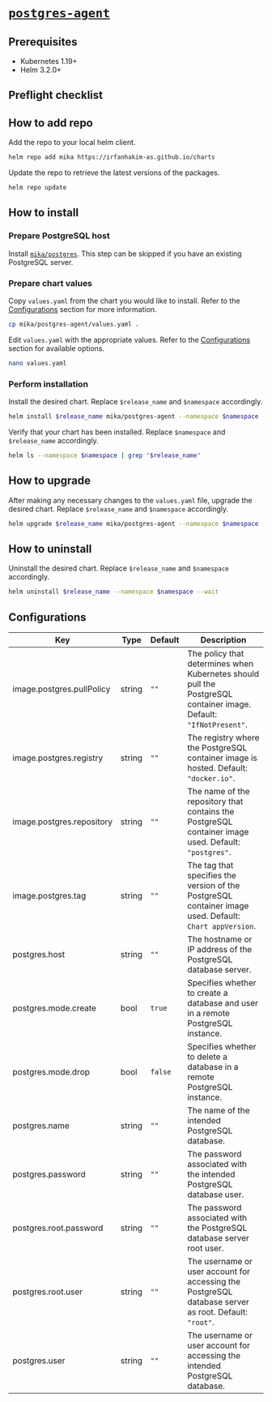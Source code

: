 # [`postgres-agent`](https://github.com/postgres/postgres)

## Prerequisites

- Kubernetes 1.19+
- Helm 3.2.0+

## Preflight checklist

## How to add repo

Add the repo to your local helm client.

```sh
helm repo add mika https://irfanhakim-as.github.io/charts
```

Update the repo to retrieve the latest versions of the packages.

```sh
helm repo update
```

## How to install

### Prepare PostgreSQL host

Install [`mika/postgres`](../postgres/). This step can be skipped if you have an existing PostgreSQL server.

### Prepare chart values

Copy `values.yaml` from the chart you would like to install. Refer to the [Configurations](#configurations) section for more information.

```sh
cp mika/postgres-agent/values.yaml .
```

Edit `values.yaml` with the appropriate values. Refer to the [Configurations](#Configurations) section for available options.

```sh
nano values.yaml
```

### Perform installation

Install the desired chart. Replace `$release_name` and `$namespace` accordingly.

```sh
helm install $release_name mika/postgres-agent --namespace $namespace --create-namespace --values values.yaml --wait
```

Verify that your chart has been installed. Replace `$namespace` and `$release_name` accordingly.

```sh
helm ls --namespace $namespace | grep "$release_name"
```

## How to upgrade

After making any necessary changes to the `values.yaml` file, upgrade the desired chart. Replace `$release_name` and `$namespace` accordingly.

```sh
helm upgrade $release_name mika/postgres-agent --namespace $namespace --values values.yaml --wait
```

## How to uninstall

Uninstall the desired chart. Replace `$release_name` and `$namespace` accordingly.

```sh
helm uninstall $release_name --namespace $namespace --wait
```

## Configurations

| Key | Type | Default | Description |
|-----|------|---------|-------------|
| image.postgres.pullPolicy | string | `""` | The policy that determines when Kubernetes should pull the PostgreSQL container image. Default: `"IfNotPresent"`. |
| image.postgres.registry | string | `""` | The registry where the PostgreSQL container image is hosted. Default: `"docker.io"`. |
| image.postgres.repository | string | `""` | The name of the repository that contains the PostgreSQL container image used. Default: `"postgres"`. |
| image.postgres.tag | string | `""` | The tag that specifies the version of the PostgreSQL container image used. Default: `Chart appVersion`. |
| postgres.host | string | `""` | The hostname or IP address of the PostgreSQL database server. |
| postgres.mode.create | bool | `true` | Specifies whether to create a database and user in a remote PostgreSQL instance. |
| postgres.mode.drop | bool | `false` | Specifies whether to delete a database in a remote PostgreSQL instance. |
| postgres.name | string | `""` | The name of the intended PostgreSQL database. |
| postgres.password | string | `""` | The password associated with the intended PostgreSQL database user. |
| postgres.root.password | string | `""` | The password associated with the PostgreSQL database server root user. |
| postgres.root.user | string | `""` | The username or user account for accessing the PostgreSQL database server as root. Default: `"root"`. |
| postgres.user | string | `""` | The username or user account for accessing the intended PostgreSQL database. |
